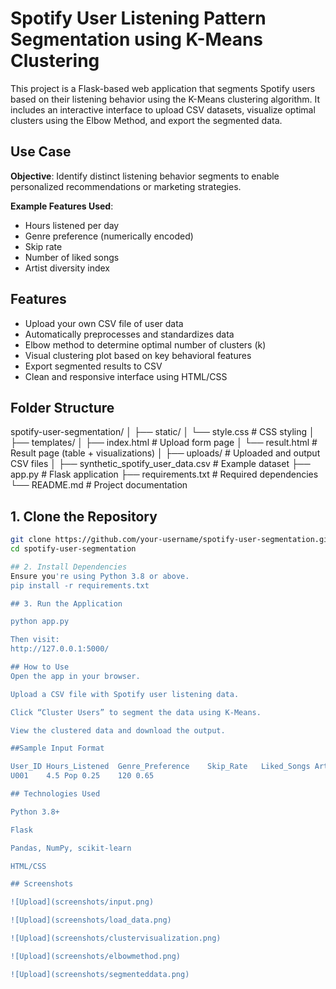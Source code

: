 # Spotify User Listening Pattern Segmentation using K-Means Clustering

This project is a Flask-based web application that segments Spotify users based on their listening behavior using the K-Means clustering algorithm. It includes an interactive interface to upload CSV datasets, visualize optimal clusters using the Elbow Method, and export the segmented data.

## Use Case

**Objective**: Identify distinct listening behavior segments to enable personalized recommendations or marketing strategies.

**Example Features Used**:
- Hours listened per day
- Genre preference (numerically encoded)
- Skip rate
- Number of liked songs
- Artist diversity index

## Features

- Upload your own CSV file of user data
- Automatically preprocesses and standardizes data
- Elbow method to determine optimal number of clusters (k)
- Visual clustering plot based on key behavioral features
- Export segmented results to CSV
- Clean and responsive interface using HTML/CSS

## Folder Structure


spotify-user-segmentation/
│
├── static/
│   └── style.css                # CSS styling
│
├── templates/
│   ├── index.html               # Upload form page
│   └── result.html              # Result page (table + visualizations)
│
├── uploads/                     # Uploaded and output CSV files
│
├── synthetic_spotify_user_data.csv # Example dataset
├── app.py                       # Flask application
├── requirements.txt             # Required dependencies
└── README.md                    # Project documentation



## 1. Clone the Repository

```bash
git clone https://github.com/your-username/spotify-user-segmentation.git
cd spotify-user-segmentation

## 2. Install Dependencies
Ensure you're using Python 3.8 or above.
pip install -r requirements.txt

## 3. Run the Application

python app.py

Then visit:
http://127.0.0.1:5000/

## How to Use
Open the app in your browser.

Upload a CSV file with Spotify user listening data.

Click “Cluster Users” to segment the data using K-Means.

View the clustered data and download the output.

##Sample Input Format

User_ID	Hours_Listened	Genre_Preference	Skip_Rate	Liked_Songs	Artist_Diversity
U001	4.5	Pop	0.25	120	0.65

## Technologies Used

Python 3.8+

Flask

Pandas, NumPy, scikit-learn

HTML/CSS

## Screenshots

![Upload](screenshots/input.png)

![Upload](screenshots/load_data.png)

![Upload](screenshots/clustervisualization.png)

![Upload](screenshots/elbowmethod.png)

![Upload](screenshots/segmenteddata.png)


